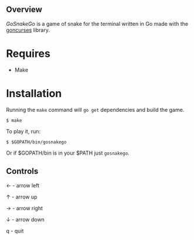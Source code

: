 Overview
--------
_GoSnakeGo_ is a game of snake for the terminal written in Go made with the [goncurses](https://github.com/rthornton128/goncurses) library.

# Requires

- Make

# Installation
Running the `make` command will `go get` dependencies and build the game.

`$ make`

To play it, run:

`$ $GOPATH/bin/gosnakego`

Or if $GOPATH/bin is in your $PATH just `gosnakego`.

Controls
-----

← - arrow left

↑ - arrow up

→ - arrow right

↓ - arrow down

q - quit
